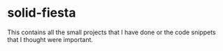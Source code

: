 # solid-fiesta
This contains all the small projects that I have done or the code snippets that I thought were important.
